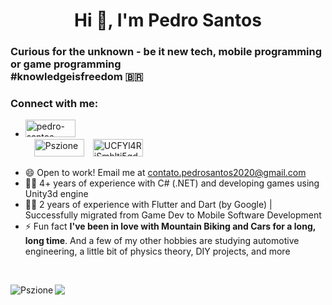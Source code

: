 <h1 align="center">Hi 👋, I'm Pedro Santos</h1>
<h3>Curious for the unknown - be it new tech, mobile programming or game programming <br />#knowledgeisfreedom   🇧🇷</h3>

<!-- ![GitHub followers](https://img.shields.io/github/followers/Pszione?logo=GitHub&style=for-the-badge)-->

<h3>Connect with me:</h3>

<ul>
  <a href="https://www.linkedin.com/in/pedro-santos-4000/" target="blank"><li><img src="https://upload.wikimedia.org/wikipedia/commons/0/01/LinkedIn_Logo.svg" alt="pedro-santos-4000" height="28" width="80" /></li></a>&emsp;<a href="https://linktr.ee/Pszione" target="blank"><img src="https://upload.wikimedia.org/wikipedia/commons/0/0a/Linktree.svg" alt="Pszione" height="28" width="80" /></a>&emsp;<a href="https://www.youtube.com/channel/UCFYl4RiSmhlti5qd5R9Eu0w" target="blank"><img src="https://upload.wikimedia.org/wikipedia/commons/b/b8/YouTube_Logo_2017.svg" alt="UCFYl4RiSmhlti5qd5R9Eu0w" height="28" width="80" /></li></a>
</ul>

- 😄 Open to work! Email me at contato.pedrosantos2020@gmail.com
- 🧑‍💻 4+ years of experience with C# (.NET) and developing games using Unity3d engine
- 🧑‍💻 2 years of experience with Flutter and Dart (by Google) | Successfully migrated from Game Dev to Mobile Software Development
- ⚡ Fun fact **I've been in love with Mountain Biking and Cars for a long, long time**. And a few of my other hobbies are studying automotive engineering, a little bit of physics theory, DIY projects, and more

<br />

<p><img align="left" unselectable="on" src="https://github-readme-stats.vercel.app/api/top-langs/?username=Pszione&layout=compact&hide=html&card_width=230" alt="Pszione" />
<a href="https://github.com/Pszione/flutter_banking_pay_responsive" target="blank"><img align="left" src="https://github-readme-stats.vercel.app/api/pin/?username=Pszione&repo=flutter_banking_pay_responsive&show_owner=true" /></a></p>


<!-- <p><img align="center" src="https://github-readme-stats.vercel.app/api?username=Pszione&show_icons=true" alt="Pszione" /></p> -->

<!--

Here are some ideas to get you started:

- 🔭 I’m currently working on ...
- 🌱 I’m currently learning ...
- 👯 I’m looking to collaborate on ...
- 🤔 I’m looking for help with ...
- 💬 Ask me about ...
- 📫 How to reach me: ...
- 😄 Pronouns: ...
- ⚡ Fun fact: ...
-->
